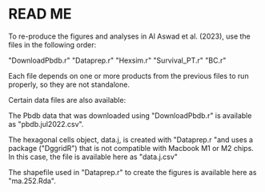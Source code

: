 # READ ME 

To re-produce the figures and analyses in Al Aswad et al. (2023), use the files in the following order:

"DownloadPbdb.r"
"Dataprep.r"
"Hexsim.r"
"Survival_PT.r"
"BC.r"

Each file depends on one or more products from the previous files to run properly, so they are not standalone.

Certain data files are also available:

The Pbdb data that was downloaded using "DownloadPbdb.r" is available as "pbdb.jul2022.csv".

The hexagonal cells object, data.j, is created with "Dataprep.r "and uses a package ("DggridR") that is not compatible with Macbook M1 or M2 chips. In this case, the file is available here as "data.j.csv"

The shapefile used in "Dataprep.r" to create the figures is available here as "ma.252.Rda".
